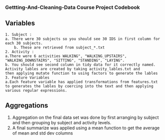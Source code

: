 ### Gettting-And-Cleaning-Data Course Project Codebook

## Variables
    1. Subject : 
	a. There were 30 subjects so you should see 30 IDS in first column for each 30 subjects. 
    	b. These are retrieved from subject_*.txt
    2. Activity : 
	a.There were 6 activities WALKING", "WALKING_UPSTAIRS", "WALKING_DOWNSTAIRS", "SITTING", "STANDING", "LAYING". 
	b. You should see second column in tidy data for it correctly named. Activity lables are created by taking activity_lables.txt and 
	then applying mutate function to using factors to generate the lables
    3. Feature Variables  
	a.Each feature variable has applied transformations from features.txt to generates the lables by coercing into the text and then applying various regular expressions.
        

## Aggregations 

   1. Aggregation on the final data set was done by first arranging by subject and then grouping by subject and activity levels.
   2. A final summarize was applied using a mean function to get the average of mean and std dev columns




